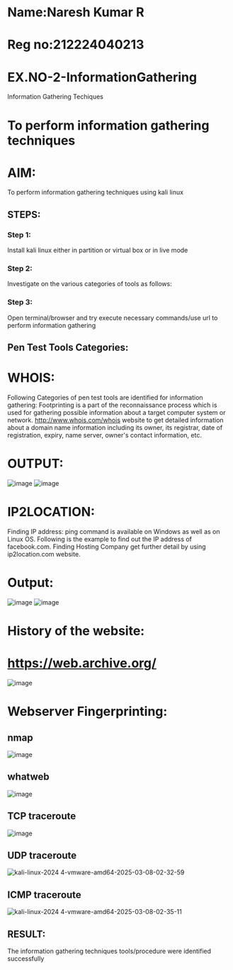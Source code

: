 # Name:Naresh Kumar R
# Reg no:212224040213

# EX.NO-2-InformationGathering
Information Gathering Techiques

# To perform information gathering techniques
# AIM:
To perform information gathering techniques using kali linux 

## STEPS:
### Step 1:
Install kali linux either in partition or virtual box or in live mode

### Step 2:
Investigate on the various categories of tools as follows:

### Step 3:
Open terminal/browser and try execute necessary commands/use url to perform information gathering

## Pen Test Tools Categories: 
# WHOIS:
Following Categories of pen test tools are identified for information gathering:
Footprinting is a part of the reconnaissance process which is used for gathering possible information about a target computer system or network.
http://www.whois.com/whois website to get detailed information about a domain name information including its owner, its registrar, date of registration, expiry, name server, owner's contact information, etc.
# OUTPUT:
![image](https://github.com/user-attachments/assets/9367ea4b-f765-4dd0-9936-49e07b3c73b5)
![image](https://github.com/user-attachments/assets/33f1560a-13e7-44ac-81a2-c6a72de3699f)

# IP2LOCATION:
Finding IP address:
ping command is available on Windows as well as on Linux OS. Following is the example to find out the IP address of facebook.com.
Finding Hosting Company
get further detail by using ip2location.com website.

# Output:
![image](https://github.com/user-attachments/assets/6deaf4ef-0227-4003-8c76-2c4416f2339d)
![image](https://github.com/user-attachments/assets/da617045-575f-447c-8526-7e28f55c28be)

# History of the website:
# https://web.archive.org/
![image](https://github.com/user-attachments/assets/6ad09792-d44c-49b0-b54d-850484e77727)

# Webserver Fingerprinting:
## nmap
![image](https://github.com/user-attachments/assets/d9d9c9a4-3a5a-4883-bef3-d3fd0b76c59e)
## whatweb 
![image](https://github.com/user-attachments/assets/df66dfd9-f282-40f9-86b4-6dde7c784d06)
## TCP traceroute 
![image](https://github.com/user-attachments/assets/166ce769-2ecb-4f8f-abff-d1119d33ee54)
## UDP traceroute 
![kali-linux-2024 4-vmware-amd64-2025-03-08-02-32-59](https://github.com/user-attachments/assets/fc082446-8706-405e-83e7-9dfb3deb463a)
## ICMP traceroute
![kali-linux-2024 4-vmware-amd64-2025-03-08-02-35-11](https://github.com/user-attachments/assets/3d210978-6ad8-41c2-a333-248f23cd1da7)


## RESULT:
The information gathering techniques tools/procedure were  identified successfully
